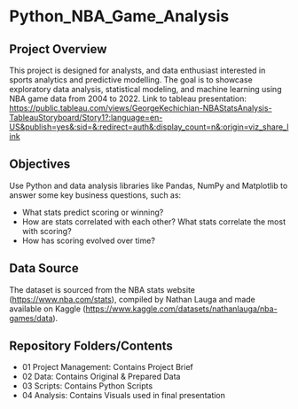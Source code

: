 # Python_NBA_Game_Analysis
## Project Overview
This project is designed for analysts, and data enthusiast interested in sports analytics and predictive modelling. The goal is to showcase exploratory data analysis, statistical modeling, and machine learning using NBA game data from 2004 to 2022.
Link to tableau presentation: https://public.tableau.com/views/GeorgeKechichian-NBAStatsAnalysis-TableauStoryboard/Story1?:language=en-US&publish=yes&:sid=&:redirect=auth&:display_count=n&:origin=viz_share_link 
## Objectives
Use Python and data analysis libraries like Pandas, NumPy and Matplotlib to answer some key business questions, such as:
  - What stats predict scoring or winning?
  - How are stats correlated with each other? What stats correlate the most with scoring?
  - How has scoring evolved over time?
## Data Source
The dataset is sourced from the NBA stats website (https://www.nba.com/stats), compiled by Nathan Lauga and made available on Kaggle (https://www.kaggle.com/datasets/nathanlauga/nba-games/data).
## Repository Folders/Contents
  - 01 Project Management: Contains Project Brief
  - 02 Data: Contains Original & Prepared Data
  - 03 Scripts: Contains Python Scripts
  - 04 Analysis: Contains Visuals used in final presentation
